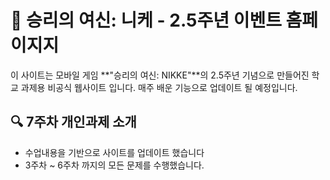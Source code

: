 # 📘 승리의 여신: 니케 - 2.5주년 이벤트 홈페이지지

이 사이트는 모바일 게임 **"승리의 여신: NIKKE"**의 2.5주년 기념으로 만들어진 학교 과제용 비공식 웹사이트 입니다.
매주 배운 기능으로 업데이트 될 예정입니다.

## 🔍 7주차 개인과제 소개

- 수업내용을 기반으로 사이트를 업데이트 했습니다
- 3주차 ~ 6주차 까지의 모든 문제를 수행했습니다.
